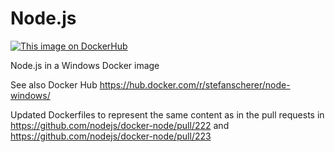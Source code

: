 # Node.js
[![This image on DockerHub](https://img.shields.io/docker/pulls/stefanscherer/node-windows.svg)](https://hub.docker.com/r/stefanscherer/node-windows/)

Node.js in a Windows Docker image

See also Docker Hub https://hub.docker.com/r/stefanscherer/node-windows/

Updated Dockerfiles to represent the same content as in the pull requests
in https://github.com/nodejs/docker-node/pull/222
and https://github.com/nodejs/docker-node/pull/223

